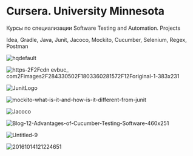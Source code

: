 # Cursera. University Minnesota

Курсы по специализации Software Testing and Automation.
Projects

Idea, Gradle, Java, Junit, Jacoco, Mockito, Cucumber, Selenium, Regex, Postman

![hqdefault](https://user-images.githubusercontent.com/66553252/116185561-86628280-a72a-11eb-8805-73801fdf25c4.jpg)

![https-2F2Fcdn evbuc_ com2Fimages2F284330502F1803360281572F12Foriginal-1-383x231](https://user-images.githubusercontent.com/66553252/116209258-65118e80-a74a-11eb-901a-2c7de26578f1.png)

![JunitLogo](https://user-images.githubusercontent.com/66553252/116185034-7e561300-a729-11eb-90b1-57466fe1eef6.png)

![mockito-what-is-it-and-how-is-it-different-from-junit](https://user-images.githubusercontent.com/66553252/116185205-d260f780-a729-11eb-8363-542a3935591b.png)

![Jacoco](https://user-images.githubusercontent.com/66553252/116185297-fe7c7880-a729-11eb-9816-242c83d7ba76.png)

![Blog-12-Advantages-of-Cucumber-Testing-Software-460x251](https://user-images.githubusercontent.com/66553252/116811382-b1493e00-ab51-11eb-8579-ca894349554b.jpg)

![Untitled-9](https://user-images.githubusercontent.com/66553252/116207486-9c7f3b80-a748-11eb-9d4c-e5ac5bf50894.png)

![20161014121224651](https://user-images.githubusercontent.com/66553252/117021787-51dd6080-ad00-11eb-92ae-bbb2ef6fdd33.jpg)





